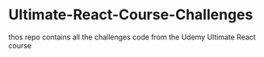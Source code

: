 # Ultimate-React-Course-Challenges
thos repo contains all the challenges code from the Udemy Ultimate React course
